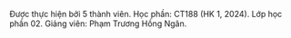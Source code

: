 Được thực hiện bởi 5 thành viên.
Học phần: CT188 (HK 1, 2024). Lớp học phần 02.
Giảng viên: Phạm Trương Hồng Ngân.
